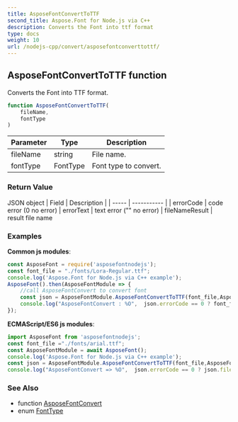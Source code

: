 ```yaml
---
title: AsposeFontConvertToTTF
second_title: Aspose.Font for Node.js via C++
description: Converts the Font into ttf format
type: docs
weight: 10
url: /nodejs-cpp/convert/asposefontconverttottf/
---
```

## AsposeFontConvertToTTF function

Converts the Font into TTF format.

```js
function AsposeFontConvertToTTF(
    fileName,
    fontType
)
```

| Parameter | Type | Description |
| --------- | ---- | ----------- |
| fileName | string | File name. |
| fontType | FontType | Font type to convert. |

### Return Value

JSON object 
| Field | Description |
| ----- | ----------- |
| errorCode | code error (0 no error)
| errorText | text error ("" no error)
| fileNameResult | result file name

### Examples

**Common js modules**:
```js
const AsposeFont = require('asposefontnodejs');
const font_file = "./fonts/Lora-Regular.ttf";
console.log('Aspose.Font for Node.js via C++ example');
AsposeFont().then(AsposeFontModule => {
    //call AsposeFontConvert to convert font
    const json = AsposeFontModule.AsposeFontConvertToTTF(font_file,AsposeFontModule.FontType.TTF,AsposeFontModule.FontSavingFormats.WOFF);
    console.log("AsposeFontConvert : %O",  json.errorCode == 0 ? font_file + ' => ' + json.fileNameResult : json.errorText);
});
```
**ECMAScript/ES6 js modules**:
```js
import AsposeFont from 'asposefontnodejs';
const font_file ="./fonts/arial.ttf";
const AsposeFontModule = await AsposeFont();
console.log('Aspose.Font for Node.js via C++ example');
const json = AsposeFontModule.AsposeFontConvertToTTF(font_file,AsposeFontModule.FontType.TTF,AsposeFontModule.FontSavingFormats.WOFF);
console.log("AsposeFontConvert => %O",  json.errorCode == 0 ? json.fileNameResult : json.errorText);
```

### See Also

* function [AsposeFontConvert](../asposefontconvert/)
* enum [FontType](../../enumerations/fonttype/)
